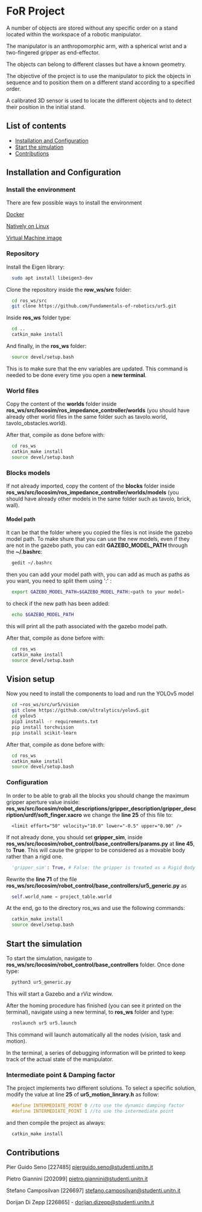 
# FoR Project

A number of objects are stored without any specific order on a stand located within the workspace of a robotic manipulator. 

The manipulator is an
anthropomorphic arm, with a spherical wrist and a two-fingered gripper as end-effector.

The objects can belong to different classes but have a known geometry. 

The objective of the project is to use the manipulator to pick the objects in sequence and to position them on a different stand according to a specified order. 

A calibrated 3D sensor is used to locate the different objects and to detect their position in the initial stand. 

## List of contents
- [Installation and Configuration](#installation)
- [Start the simulation](#start-the-simulation)
- [Contributions](#contributions)

## Installation and Configuration

### Install the environment

There are few possible ways to install the environment

[Docker](https://github.com/mfocchi/lab-docker)

[Natively on Linux](https://github.com/mfocchi/locosim)

[Virtual Machine image](http://www.dropbox.com/sh/5trh0s5y1xzdjds/AACchznJb7606MbQKb6-fUiUa)

### Repository

Install the Eigen library:
```bash
  sudo apt install libeigen3-dev
```

Clone the repository inside the __row_ws/src__ folder:
```bash
  cd ros_ws/src
  git clone https://github.com/Fundamentals-of-robotics/ur5.git
```

Inside __ros_ws__ folder type:
```bash
  cd ..
  catkin_make install
```

And finally, in the __ros_ws__ folder:
```bash
  source devel/setup.bash
```
This is to make sure that the env variables are updated. This command is needed to be done every time you open a **new terminal**.

### World files

Copy the content of the **worlds** folder inside **ros_ws/src/locosim/ros_impedance_controller/worlds** (you should have already other world files in the same folder such as tavolo.world, tavolo_obstacles.world).

After that, compile as done before with: 

```bash
  cd ros_ws
  catkin_make install
  source devel/setup.bash
```

### Blocks models

If not already imported, copy the content of the **blocks** folder inside **ros_ws/src/locosim/ros_impedance_controller/worlds/models** (you should have already other models in the same folder such as tavolo, brick, wall).

#### Model path

It can be that the folder where you copied the files is not inside the gazebo model path. To make shure that you can use the new models, even if they are not in the gazebo path, you can edit **GAZEBO_MODEL_PATH** through the **~/.bashrc**:
```bash
  gedit ~/.bashrc
```

then you can add your model path with, you can add as much as paths as you want, you need to split them using ':' :
```bash
  export GAZEBO_MODEL_PATH=$GAZEBO_MODEL_PATH:<path to your model>
```

to check if the new path has been added:
```bash
  echo $GAZEBO_MODEL_PATH
```
this will print all the path associated with the gazebo model path.

After that, compile as done before with: 

```bash
  cd ros_ws
  catkin_make install
  source devel/setup.bash
```

## Vision setup
Now you need to install the components to load and run the YOLOv5 model
```bash
  cd ~ros_ws/src/ur5/vision
  git clone https://github.com/ultralytics/yolov5.git
  cd yolov5
  pip3 install -r requirements.txt
  pip install torchvision
  pip install scikit-learn
```
After that, compile as done before with: 
```bash
  cd ros_ws
  catkin_make install
  source devel/setup.bash
```

### Configuration

In order to be able to grab all the blocks you should change the maximum gripper aperture value inside:
**ros_ws/src/locosim/robot_descriptions/gripper_description/gripper_description/urdf/soft_finger.xacro**
we change the **line 25** of this file to:

```xacro
  <limit effort="50" velocity="10.0" lower="-0.5" upper="0.90" />
```   

If not already done, you should set **gripper_sim**, inside
__ros_ws/src/locosim/robot_control/base_controllers/params.py__ at **line 45**, to **True**. This will cause the gripper to be considered as a movable body rather than a rigid one.

```python
  'gripper_sim': True, # False: the gripper is treated as a Rigid Body
```                  

Rewrite the **line 71** of the file **ros_ws/src/locosim/robot_control/base_controllers/ur5_generic.py** as

```python
  self.world_name = project_table.world
```
At the end, go to the directory ros_ws and use the following commands: 

```bash
  catkin_make install
  source devel/setup.bash
```

## Start the simulation

To start the simulation, navigate to 
__ros_ws/src/locosim/robot_control/base_controllers__ folder.
Once done type: 
```bash
  python3 ur5_generic.py
```
This will start a Gazebo and a rViz window.

After the homing procedure has finished (you can see it printed on the terminal), navigate using a new terminal, to __ros_ws__ folder and type:
```bash
  roslaunch ur5 ur5.launch
```
This command will launch automatically all the nodes (vision, task and motion).

In the terminal, a series of debugging information will be printed to keep track of the actual state of the manipulator.

### Intermediate point & Damping factor
The project implements two different solutions. 
To select a specific solution, modify the value at line **25** of **ur5_motion_linrary.h** as follow:
```c++
  #define INTERMEDIATE_POINT 0 //to use the dynamic damping factor
  #define INTERMEDIATE_POINT 1 //to use the intermediate point
```

and then compile the project as always:
```bash
  catkin_make install
```

## Contributions

Pier Guido Seno [227485] pierguido.seno@studenti.unitn.it

Pietro Giannini [202099] pietro.giannini@studenti.unitn.it

Stefano Camposilvan [226697] stefano.camposilvan@studenti.unitn.it

Dorijan Di Zepp [226865] - dorijan.dizepp@studenti.unitn.it 
